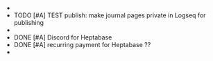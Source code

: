 -
- TODO [#A] TEST publish: make journal pages private in Logseq for publishing
-
- DONE [#A] Discord for Heptabase
- DONE [#A] recurring payment for Heptabase ??
-